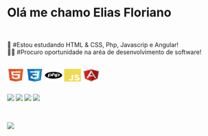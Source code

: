 <h1>Olá me chamo Elias Floriano</h1> <br>

🌱 #Estou estudando HTML & CSS, Php, Javascrip e Angular! <br>
🙏🏾 #Procuro oportunidade na aréa de desenvolvimento de software! <br>
<div style="display: inline_block"><br>
  <img align="center" alt="Elias-HTML" height="30" width="40" src="https://raw.githubusercontent.com/devicons/devicon/master/icons/html5/html5-original.svg">
  <img align="center" alt="Elias-CSS" height="30" width="40" src="https://raw.githubusercontent.com/devicons/devicon/master/icons/css3/css3-original.svg">
  <img align="center" alt="Elias-Php" height="30" width="40" src="https://raw.githubusercontent.com/devicons/devicon/master/icons/php/php-plain.svg">
  <img align="center" alt="Elias-Js" height="30" width="40" src="https://raw.githubusercontent.com/devicons/devicon/master/icons/javascript/javascript-plain.svg">
  <img align="center" alt="Elias-Angular" height="30" width="40" src="https://raw.githubusercontent.com/devicons/devicon/master/icons/angularjs/angularjs-original.svg">
</div>

##

<div> 
  <a href="https://instagram.com/floriano_elias" target="_blank"><img src="https://img.shields.io/badge/-Instagram-%23E4405F?style=for-the-badge&logo=instagram&logoColor=white" target="_blank"></a>
  <a href="https://discord.gg/Elias Floriano#7386" target="_blank"><img src="https://img.shields.io/badge/Discord-7289DA?style=for-the-badge&logo=discord&logoColor=white" target="_blank"></a> 
  <a href = "mailto:eliasflloriano@gmail.com"><img src="https://img.shields.io/badge/-Gmail-%23333?style=for-the-badge&logo=gmail&logoColor=white" target="_blank"></a>
  <a href="https://www.linkedin.com/in/elias-floriano-a5209480" target="_blank"><img src="https://img.shields.io/badge/-LinkedIn-%230077B5?style=for-the-badge&logo=linkedin&logoColor=white" target="_blank"></a> 
  
</div>
<br>

##

<picture>
<source srcset="https://github-readme-stats.vercel.app/api?username=Flloriano&show_icons=true&theme=dark"
  media="(prefers-color-scheme: dark)"/>
<source srcset="https://github-readme-stats.vercel.app/api?username=Flloriano&show_icons=true"
  media="(prefers-color-scheme: light), (prefers-color-scheme:   media="(prefere o esquema de cores: escuro)"
no-preference)"/>
<img src="https://github-readme-stats.vercel.app/api?username=Flloriano&show_icons=true"/>
</picture>

<br>

##
